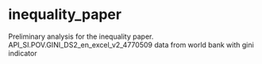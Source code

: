 # inequality_paper
Preliminary analysis for the inequality paper.
API_SI.POV.GINI_DS2_en_excel_v2_4770509 data from world bank with gini indicator
